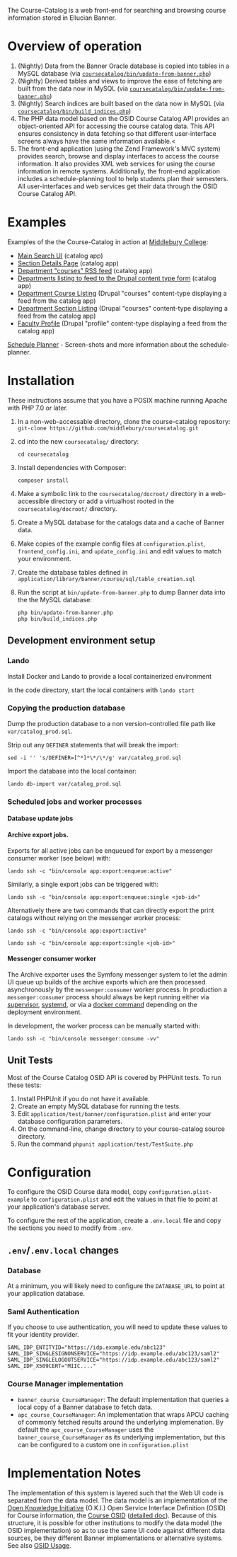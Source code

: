 The Course-Catalog is a web front-end for searching and browsing course information stored in Ellucian Banner.


# Overview of operation

1. (Nightly) Data from the Banner Oracle database is copied into tables in a MySQL database (via [`coursecatalog/bin/update-from-banner.php`](https://github.com/middlebury/coursecatalog/blob/master/bin/update-from-banner.php))
2. (Nightly) Derived tables and views to improve the ease of fetching are built from the data now in MySQL (via [`coursecatalog/bin/update-from-banner.php`](https://github.com/middlebury/coursecatalog/blob/master/bin/update-from-banner.php))
3. (Nightly) Search indices are built based on the data now in MySQL (via [`coursecatalog/bin/build_indices.php`](https://github.com/middlebury/coursecatalog/blob/master/bin/build_indices.php))
4. The PHP data model based on the OSID Course Catalog API provides an object-oriented API for accessing the course catalog data. This API ensures consistency in data fetching so that different user-interface screens always have the same information available.<
5. The front-end application (using the Zend Framework's MVC system) provides search, browse and display interfaces to access the course information. It also provides XML web services for using the course information in remote systems. Additionally, the front-end application includes a schedule-planning tool to help students plan their semesters. All user-interfaces and web services get their data through the OSID Course Catalog API.

# Examples

Examples of the the Course-Catalog in action at <a href="http://www.middlebury.edu">Middlebury College</a>:

* [Main Search UI](https://catalog.middlebury.edu/catalogs/view/catalog/catalog-MCUG) (catalog app)
* [Section Details Page](https://catalog.middlebury.edu/offerings/view/catalog/catalog.MCUG/offering/section-201090-91241) (catalog app)
* [Department "courses" RSS feed](https://catalog.middlebury.edu/courses/topicxml/catalog/catalog.MCUG/topic/topic-department-BIOL) (catalog app)
* [Departments listing to feed to the Drupal content type form](https://catalog.middlebury.edu/topics/listdepartmentstxt/catalog/catalog-MCUG/) (catalog app)
* [Department Course Listing](http://www.middlebury.edu/academics/bio/courses) (Drupal "courses" content-type displaying a feed from the catalog app)
* [Department Section Listing](http://www.middlebury.edu/academics/bio/courses/offerings) (Drupal "courses" content-type displaying a feed from the catalog app)
* [Faculty Profile](http://www.middlebury.edu/academics/bio/faculty/node/48111) (Drupal "profile" content-type displaying a feed from the catalog app)</li>
</ul>

[Schedule Planner](https://github.com/middlebury/coursecatalog/wiki/Schedule-planner) - Screen-shots and more information about the schedule-planner.

# Installation

These instructions assume that you have a POSIX machine running Apache with PHP 7.0 or later.

1. In a non-web-accessable directory, clone the course-catalog repository:
   ```git-clone https://github.com/middlebury/coursecatalog.git```

2. cd into the new `coursecatalog/` directory:
   ```
   cd coursecatalog
   ```
3. Install dependencies with Composer:
   ```
   composer install
   ```
4. Make a symbolic link to the `coursecatalog/docroot/` directory in a web-accessible directory or add a virtualhost rooted in the `coursecatalog/docroot/` directory.
5. Create a MySQL database for the catalogs data and a cache of Banner data.
6. Make copies of the example config files at `configuration.plist`, `frontend_config.ini`, and `update_config.ini` and edit values to match your environment.
7. Create the database tables defined in `application/library/banner/course/sql/table_creation.sql`
8. Run the script at `bin/update-from-banner.php` to dump Banner data into the the MySQL database:
   ```
   php bin/update-from-banner.php
   php bin/build_indices.php
   ```

## Development environment setup

### Lando
Install Docker and Lando to provide a local containerized environment

In the code directory, start the local containers with `lando start`

### Copying the production database
Dump the production database to a non version-controlled file path like `var/catalog_prod.sql`.

Strip out any `DEFINER` statements that will break the import:
```
sed -i '' 's/DEFINER=[^*]*\*/\*/g' var/catalog_prod.sql
```

Import the database into the local container:
```
lando db-import var/catalog_prod.sql
```

### Scheduled jobs and worker processes

#### Database update jobs



#### Archive export jobs.

Exports for all active jobs can be enqueued for export by a messenger consumer
worker (see below) with:
```
lando ssh -c "bin/console app:export:enqueue:active"
```

Similarly, a single export jobs can be triggered with:
```
lando ssh -c "bin/console app:export:enqueue:single <job-id>"
```

Alternatively there are two commands that can directly export the print catalogs
without relying on the messenger worker process:

```
lando ssh -c "bin/console app:export:active"
```

```
lando ssh -c "bin/console app:export:single <job-id>"
```

#### Messenger consumer worker

The Archive exporter uses the Symfony messenger system to let the admin UI
queue up builds of the archive exports which are then processed asynchronously
by the `messenger:consumer` worker process. In production a `messenger:consumer`
process should always be kept running either via
[supervisor](https://symfony.com/doc/current/messenger.html#supervisor-configuration),
[systemd](https://symfony.com/doc/current/messenger.html#systemd-configuration), or via a
[docker command](https://github.com/dunglas/symfony-docker/issues/539#issuecomment-2345964974)
depending on the deployment environment.

In development, the worker process can be manually started with:
```
lando ssh -c "bin/console messenger:consume -vv"
```

## Unit Tests

Most of the Course Catalog OSID API is covered by PHPUnit tests. To run these tests:

1. Install PHPUnit if you do not have it available.
2. Create an empty MySQL database for running the tests.
3. Edit `application/test/banner/configuration.plist` and enter your database configuration parameters.
4. On the command-line, change directory to your course-catalog source directory.
5. Run the command `phpunit application/test/TestSuite.php`

# Configuration

To configure the OSID Course data model, copy `configuration.plist-example` to
`configuration.plist` and edit the values in that file to point at your
application's database server.

To configure the rest of the application, create a `.env.local` file and copy
the sections you need to modify from `.env`.

## `.env`/`.env.local` changes

### Database
At a minimum, you will likely need to configure the `DATABASE_URL` to point at
your application database.

### Saml Authentication
If you choose to use authentication, you will need to update these values to fit
your identity provider.

```
SAML_IDP_ENTITYID="https://idp.example.edu/abc123"
SAML_IDP_SINGLESIGNONSERVICE="https://idp.example.edu/abc123/saml2"
SAML_IDP_SINGLELOGOUTSERVICE="https://idp.example.edu/abc123/saml2"
SAML_IDP_X509CERT="MIIC...."
```

### Course Manager implementation
 - `banner_course_CourseManager`: The default implementation that queries a local
    copy of a Banner database to fetch data.
 - `apc_course_CourseManager`: An implementation that wraps APCU caching of
   commonly fetched results around the underlying implemenation. By default the
   `apc_course_CourseManager` uses the `banner_course_CourseManager` as its
   underlying implementation, but this can be configured to a custom one in
   `configuration.plist`


# Implementation Notes

The implementation of this system is layered such that the Web UI code is separated from the data model. The data model is an implementation of the [Open Knowledge Initiative](http://www.okiproject.org/) (O.K.I.) Open Service Interface Definition (OSID) for Course information, the [Course OSID](http://en.wikipedia.org/wiki/CourseManagement_Open_Service_Interface_Definition) ([detailed doc](http://sourceforge.net/project/downloading.php?group_id=69345&amp;filename=OSID_CourseMgmt_rel_2_0.pdf&amp;40157442)). Because of this structure, it is possible for other institutions to modify the data model (the OSID implementation) so as to use the same UI code against different data sources, be they different Banner implementations or alternative systems. See also [OSID Usage](https://github.com/middlebury/coursecatalog/wiki/OSID-Usage).
